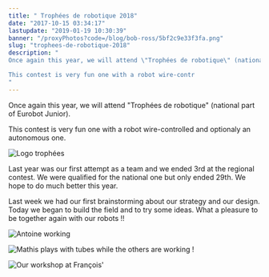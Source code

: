 ```yaml
---
title: " Trophées de robotique 2018"
date: "2017-10-15 03:34:17"
lastupdate: "2019-01-19 10:30:39"
banner: "/proxyPhotos?code=/blog/bob-ross/5bf2c9e33f3fa.png"
slug: "trophees-de-robotique-2018"
description: " 
Once again this year, we will attend \"Trophées de robotique\" (national part of Eurobot Junior).

This contest is very fun one with a robot wire-contr
"
---
```

Once again this year, we will attend "Trophées de robotique" (national part of Eurobot Junior).

This contest is very fun one with a robot wire-controlled and optionaly an autonomous one.

![Logo trophées](/proxyPhotos?code=/blog/bob-ross/5bf2c9e33f3fa.png "Logo trophées")

Last year was our first attempt as a team and we ended 3rd at the regional contest. We were qualified for the national one but only ended 29th. We hope to do much better this year.

Last week we had our first brainstorming about our strategy and our design. Today we began to build the field and to try some ideas. What a pleasure to be together again with our robots !!

![Antoine working](/proxyPhotos?code=/blog/bob-ross/5bf2c9af99680.jpg "Antoine working")

![Mathis plays with tubes while the others are working !](/proxyPhotos?code=/blog/bob-ross/5bf2c99880125.jpg "Mathis plays with tubes while the others are working !")

![Our workshop at François'](/proxyPhotos?code=/blog/bob-ross/5bf2c984c84a5.jpg "Our workshop at François'")
    